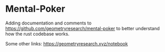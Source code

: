 # Mental-Poker

Adding documentation and comments to https://github.com/geometryresearch/mental-poker to better understand how the rust codebase works.

Some other links: https://geometryresearch.xyz/notebook

